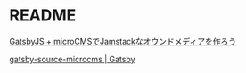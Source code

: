 # README

[GatsbyJS \+ microCMSでJamstackなオウンドメディアを作ろう](https://blog.microcms.io/gatsby-microcms-media/?utm_campaign=20210129_updatemail&utm_medium=email&_hsmi=108288096&_hsenc=p2ANqtz-_NxTmH3XrNxbSMTnesF96HwNDGVvlzmmn42N0zn6qwGm-FLp9UGUKExAeTdmu0S-iSMKoDpcvsXXIkVAXTGanrKPINCA&utm_content=108288096&utm_source=hs_email)


[gatsby\-source\-microcms \| Gatsby](https://www.gatsbyjs.com/plugins/gatsby-source-microcms/)
